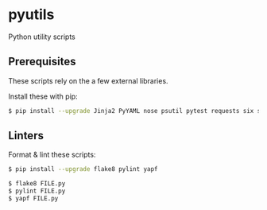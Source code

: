 # pyutils
Python utility scripts

## Prerequisites
These scripts rely on the a few external libraries.

Install these with pip:

```bash
$ pip install --upgrade Jinja2 PyYAML nose psutil pytest requests six slacker
```
## Linters

Format & lint these scripts:

```bash
$ pip install --upgrade flake8 pylint yapf
```

```bash
$ flake8 FILE.py
$ pylint FILE.py
$ yapf FILE.py
```
